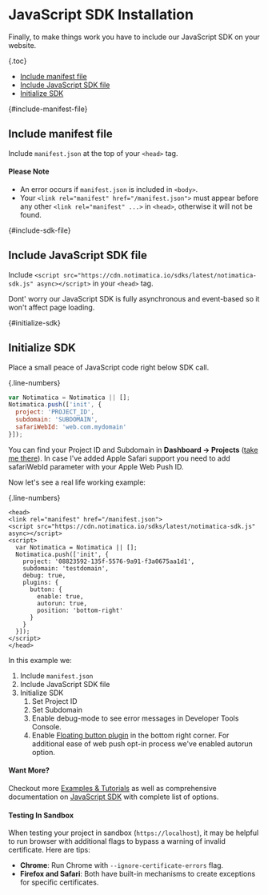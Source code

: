 # JavaScript SDK Installation

Finally, to make things work you have to include our JavaScript SDK on your website.

{.toc}
* [Include manifest file](#include-manifest-file)
* [Include JavaScript SDK file](#include-sdk-file)
* [Initialize SDK](#initialize-sdk)

{#include-manifest-file}
## Include manifest file

Include `manifest.json` at the top of your `<head>` tag.

<div class="callout callout-warning" role="alert">

#### Please Note
* An error occurs if `manifest.json` is included in `<body>`.
* Your `<link rel="manifest" href="/manifest.json">` must appear before any other `<link rel="manifest" ...>` in `<head>`, otherwise it will not be found.

</div>

{#include-sdk-file}
## Include JavaScript SDK file

Include `<script src="https://cdn.notimatica.io/sdks/latest/notimatica-sdk.js" async></script>` in your `<head>` tag.

Dont' worry our JavaScript SDK is fully asynchronous and event-based so it won't affect page loading.

{#initialize-sdk}
## Initialize SDK

Place a small peace of JavaScript code right below SDK call.

{.line-numbers}
```javascript
var Notimatica = Notimatica || [];
Notimatica.push(['init', {
  project: 'PROJECT_ID',
  subdomain: 'SUBDOMAIN',
  safariWebId: 'web.com.mydomain'
}]);
```

You can find your Project ID and Subdomain in **Dashboard → Projects** ([take me there](https://my.notimatica.io/projects)).
In case I've added Apple Safari support you need to add safariWebId parameter with your Apple Web Push ID.

Now let's see a real life working example:

{.line-numbers}
```markup
<head>
<link rel="manifest" href="/manifest.json">
<script src="https://cdn.notimatica.io/sdks/latest/notimatica-sdk.js" async></script>
<script>
  var Notimatica = Notimatica || [];
  Notimatica.push(['init', {
    project: '08823592-135f-5576-9a91-f3a0675aa1d1',
    subdomain: 'testdomain',
    debug: true,
    plugins: {
      button: {
        enable: true,
        autorun: true,
        position: 'bottom-right'
      }
    }
  }]);
</script>
</head>
```

In this example we:

1. Include `manifest.json`
1. Include JavaScript SDK file
1. Initialize SDK
    1. Set Project ID
    1. Set Subdomain
    1. Enable debug-mode to see error messages in Developer Tools Console.
    1. Enable [Floating button plugin](/docs/button-plugin) in the bottom right corner. For additional ease of web push opt-in process we've enabled autorun option.

<div class="callout callout-info" role="alert">

#### Want More?

Checkout more [Examples & Tutorials](/docs/examples) as well as comprehensive documentation on [JavaScript SDK](/docs/javascript-sdk) with complete list of options.

</div>

<div class="callout callout-info" role="alert">

#### Testing In Sandbox

When testing your project in sandbox (`https://localhost`), it may be helpful to run browser with additional flags to bypass a warning of invalid certificate. Here are tips:

* **Chrome**: Run Chrome with `--ignore-certificate-errors` flag.
* **Firefox and Safari**: Both have built-in mechanisms to create exceptions for specific certificates.

</div>
